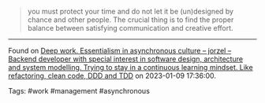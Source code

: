 > you must protect your time and do not let it be (un)designed by chance and other people. The crucial thing is to find the proper balance between satisfying communication and creative effort.

---

Found on [Deep work. Essentialism in asynchronous culture – jorzel – Backend developer with special interest in software design, architecture and system modelling. Trying to stay in a continuous learning mindset. Like refactoring, clean code, DDD and TDD](https://jorzel.github.io/deep-work-essentialism-in-asynchronous-culture/) on 2023-01-09 17:36:00.

Tags: #work #management #asynchronous 